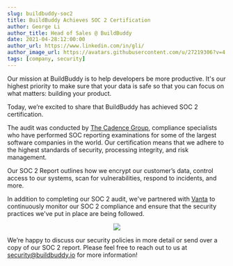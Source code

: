 ```yaml
---
slug: buildbuddy-soc2
title: BuildBuddy Achieves SOC 2 Certification
author: George Li
author_title: Head of Sales @ BuildBuddy
date: 2021-04-28:12:00:00
author_url: https://www.linkedin.com/in/gli/
author_image_url: https://avatars.githubusercontent.com/u/27219306?v=4
tags: [company, security]
---
```


Our mission at BuildBuddy is to help developers be more productive. It's our highest priority to make sure that your data is safe so that you can focus on what matters: building your product.

Today, we’re excited to share that BuildBuddy has achieved SOC 2 certification.

The audit was conducted by [The Cadence Group](https://thecadencegroup.com/), compliance specialists who have performed SOC reporting examinations for some of the largest software companies in the world. Our certification means that we adhere to the highest standards of security, processing integrity, and risk management.

Our SOC 2 Report outlines how we encrypt our customer’s data, control access to our systems, scan for vulnerabilities, respond to incidents, and more.

In addition to completing our SOC 2 audit, we've partnered with [Vanta](https://www.vanta.com/products/soc-2) to continuously monitor our SOC 2 compliance and ensure that the security practices we've put in place are being followed.

<p align="center">
  <img src="https://uploads-ssl.webflow.com/5eeba6a68ba54530ffd09006/606de9e9765e01d812105cf7_socforserviceorganizationslogosos.jpeg" />
</p>

We’re happy to discuss our security policies in more detail or send over a copy of our SOC 2 report. Please feel free to reach out to us at [security@buildbuddy.io](mailto:security@buildbuddy.io) for more information!
